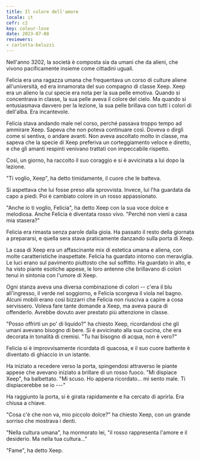```yaml
---
title: Il colore dell'amore
locale: it
cefr: c2
key: colour-love
date: 2023-07-08
reviewers:
- carlotta-beluzzi
---
```


Nell'anno 3202, la società è composta sia da umani che da alieni, che vivono pacificamente insieme come cittadini uguali.

Felicia era una ragazza umana che frequentava un corso di culture aliene all'università, ed era innamorata del suo compagno di classe Xeep. Xeep era un alieno la cui specie era nota per la sua pelle emotiva. Quando si concentrava in classe, la sua pelle aveva il colore del cielo. Ma quando si entusiasmava davvero per la lezione, la sua pelle brillava con tutti i colori di dell'alba. Era incantevole.

Felicia stava andando male nel corso, perché passava troppo tempo ad ammirare Xeep. Sapeva che non poteva continuare così. Doveva o dirgli come si sentiva, o andare avanti. Non aveva ascoltato molto in classe, ma sapeva che la specie di Xeep preferiva un corteggiamento veloce e diretto, e che gli amanti respinti venivano trattati con impeccabile rispetto.

Così, un giorno, ha raccolto il suo coraggio e si è avvicinata a lui dopo la lezione.

"Ti voglio, Xeep", ha detto timidamente, il cuore che le batteva.

Si aspettava che lui fosse preso alla sprovvista. Invece, lui l'ha guardata da capo a piedi. Poi è cambiato colore in un rosso appassionato.

"Anche io ti voglio, Felicia", ha detto Xeep con la sua voce dolce e melodiosa. Anche Felicia è diventata rosso vivo. "Perché non vieni a casa mia stasera?"

Felicia era rimasta senza parole dalla gioia. Ha passato il resto della giornata a prepararsi, e quella sera stava praticamente danzando sulla porta di Xeep.

La casa di Xeep era un affascinante mix di estetica umana e aliena, con molte caratteristiche inaspettate. Felicia ha guardato intorno con meraviglia. Le luci erano sul pavimento piuttosto che sul soffitto. Ha guardato in alto, e ha visto piante esotiche appese, le loro antenne che brillavano di colori tenui in sintonia con l'umore di Xeep.

Ogni stanza aveva una diversa combinazione di colori -- c'era il blu all'ingresso, il verde nel soggiorno, e Felicia scorgeva il viola nel bagno. Alcuni mobili erano così bizzarri che Felicia non riusciva a capire a cosa servissero. Voleva fare tante domande a Xeep, ma aveva paura di offenderlo. Avrebbe dovuto aver prestato più attenzione in classe.

"Posso offrirti un po' di liquido?" ha chiesto Xeep, ricordandosi che gli umani avevano bisogno di bere. Si è avvicinato alla sua cucina, che era decorata in tonalità di cremisi. "Tu hai bisogno di acqua, non è vero?"

Felicia si è improvvisamente ricordata di quacosa, e il suo cuore battente è diventato di ghiaccio in un istante.

Ha iniziato a recedere verso la porta, spingendosi attraverso le piante appese che avevano iniziato a brillare di un rosso fuoco. "Mi dispiace Xeep", ha balbettato. "Mi scuso. Ho appena ricordato... mi sento male. Ti dispiacerebbe se io ---"

Ha raggiunto la porta, si è girata rapidamente e ha cercato di aprirla. Era chiusa a chiave.

"Cosa c'è che non va, mio piccolo dolce?" ha chiesto Xeep, con un grande sorriso che mostrava i denti.

"Nella cultura umana", ha mormorato lei, "il rosso rappresenta l'amore e il desiderio. Ma nella tua cultura..."

"Fame", ha detto Xeep.